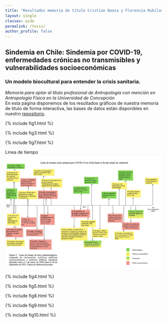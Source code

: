 ```yaml
---
title: "Resultados memoria de título Cristian Baeza y Florencia Rubilar"
layout: single
classes: wide
permalink: /tesis/
author_profile: false
---
```

## Sindemia en Chile: Sindemia por COVID-19, enfermedades crónicas no transmisibles y vulnerabilidades socioeconómicas
### Un modelo biocultural para entender la crisis sanitaria.
_Memoria para optar al título profesional de Antropología con mención en Antropología Física en la Universidad de Concepción_  
En esta página disponemos de los resultados gráficos de nuestra memoria de título de forma interactiva, las bases de datos están disponibles en nuestro [repositorio](https://github.com/CBaezaT/Tesis-Baeza-Rubilar). 
  
{% include fig1.html %}  

{% include fig3.html %}  

{% include fig7.html %}  

Linea de tiempo  
![linea de tiempo](/assets/images/linea-tesis.jpg)  
  
{% include fig4.html %}  

{% include fig5.html %}  

{% include fig8.html %}  

{% include fig9.html %}  

{% include fig10.html %}  